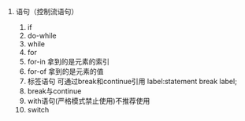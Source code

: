 1. 语句（控制流语句）

   1. if
   2. do-while
   3. while
   4. for
   5. for-in 拿到的是元素的索引
   6. for-of 拿到的是元素的值
   7. 标签语句 可通过break和continue引用  label:statement    break label;
   8.  break与continue
   9. with语句(严格模式禁止使用)不推荐使用
   10. switch

